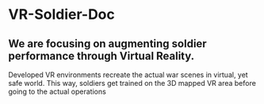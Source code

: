 # VR-Soldier-Doc
## We are focusing on augmenting soldier performance through Virtual Reality.

Developed VR environments recreate the actual war scenes in virtual, yet safe world. This way, soldiers get trained on the 3D mapped VR area before going to the actual operations
